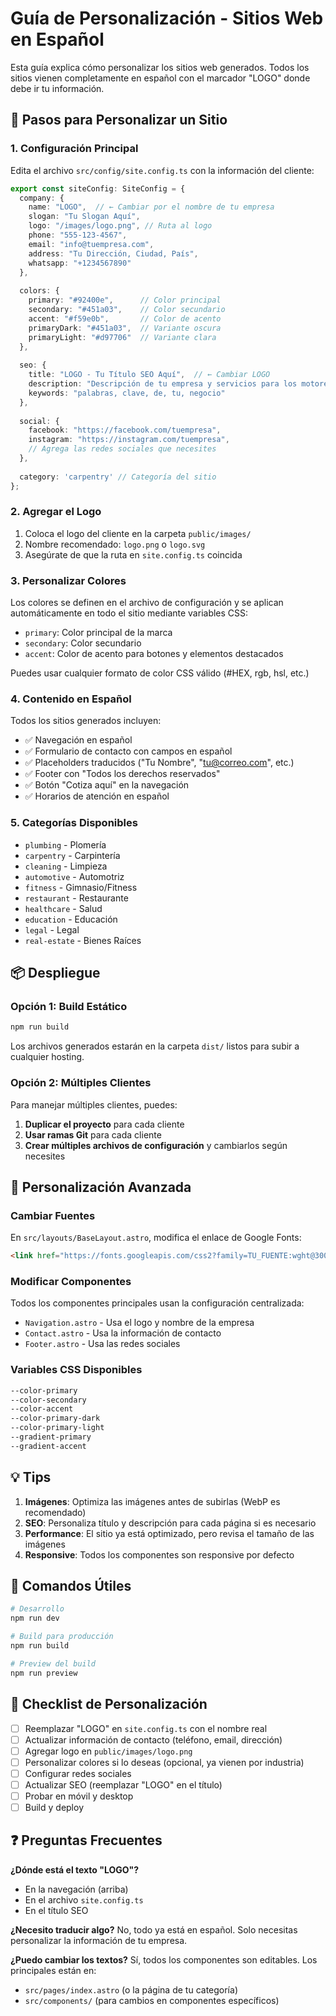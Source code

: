 # Guía de Personalización - Sitios Web en Español

Esta guía explica cómo personalizar los sitios web generados. Todos los sitios vienen completamente en español con el marcador "LOGO" donde debe ir tu información.

## 🚀 Pasos para Personalizar un Sitio

### 1. Configuración Principal

Edita el archivo `src/config/site.config.ts` con la información del cliente:

```typescript
export const siteConfig: SiteConfig = {
  company: {
    name: "LOGO",  // ← Cambiar por el nombre de tu empresa
    slogan: "Tu Slogan Aquí",
    logo: "/images/logo.png", // Ruta al logo
    phone: "555-123-4567",
    email: "info@tuempresa.com",
    address: "Tu Dirección, Ciudad, País",
    whatsapp: "+1234567890"
  },
  
  colors: {
    primary: "#92400e",      // Color principal
    secondary: "#451a03",    // Color secundario
    accent: "#f59e0b",       // Color de acento
    primaryDark: "#451a03",  // Variante oscura
    primaryLight: "#d97706"  // Variante clara
  },
  
  seo: {
    title: "LOGO - Tu Título SEO Aquí",  // ← Cambiar LOGO
    description: "Descripción de tu empresa y servicios para los motores de búsqueda.",
    keywords: "palabras, clave, de, tu, negocio"
  },
  
  social: {
    facebook: "https://facebook.com/tuempresa",
    instagram: "https://instagram.com/tuempresa",
    // Agrega las redes sociales que necesites
  },
  
  category: 'carpentry' // Categoría del sitio
};
```

### 2. Agregar el Logo

1. Coloca el logo del cliente en la carpeta `public/images/`
2. Nombre recomendado: `logo.png` o `logo.svg`
3. Asegúrate de que la ruta en `site.config.ts` coincida

### 3. Personalizar Colores

Los colores se definen en el archivo de configuración y se aplican automáticamente en todo el sitio mediante variables CSS:

- `primary`: Color principal de la marca
- `secondary`: Color secundario
- `accent`: Color de acento para botones y elementos destacados

Puedes usar cualquier formato de color CSS válido (#HEX, rgb, hsl, etc.)

### 4. Contenido en Español

Todos los sitios generados incluyen:
- ✅ Navegación en español
- ✅ Formulario de contacto con campos en español
- ✅ Placeholders traducidos ("Tu Nombre", "tu@correo.com", etc.)
- ✅ Footer con "Todos los derechos reservados"
- ✅ Botón "Cotiza aquí" en la navegación
- ✅ Horarios de atención en español

### 5. Categorías Disponibles

- `plumbing` - Plomería
- `carpentry` - Carpintería
- `cleaning` - Limpieza
- `automotive` - Automotriz
- `fitness` - Gimnasio/Fitness
- `restaurant` - Restaurante
- `healthcare` - Salud
- `education` - Educación
- `legal` - Legal
- `real-estate` - Bienes Raíces

## 📦 Despliegue

### Opción 1: Build Estático

```bash
npm run build
```

Los archivos generados estarán en la carpeta `dist/` listos para subir a cualquier hosting.

### Opción 2: Múltiples Clientes

Para manejar múltiples clientes, puedes:

1. **Duplicar el proyecto** para cada cliente
2. **Usar ramas Git** para cada cliente
3. **Crear múltiples archivos de configuración** y cambiarlos según necesites

## 🎨 Personalización Avanzada

### Cambiar Fuentes

En `src/layouts/BaseLayout.astro`, modifica el enlace de Google Fonts:

```html
<link href="https://fonts.googleapis.com/css2?family=TU_FUENTE:wght@300;400;500;600;700&display=swap" rel="stylesheet">
```

### Modificar Componentes

Todos los componentes principales usan la configuración centralizada:
- `Navigation.astro` - Usa el logo y nombre de la empresa
- `Contact.astro` - Usa la información de contacto
- `Footer.astro` - Usa las redes sociales

### Variables CSS Disponibles

```css
--color-primary
--color-secondary
--color-accent
--color-primary-dark
--color-primary-light
--gradient-primary
--gradient-accent
```

## 💡 Tips

1. **Imágenes**: Optimiza las imágenes antes de subirlas (WebP es recomendado)
2. **SEO**: Personaliza título y descripción para cada página si es necesario
3. **Performance**: El sitio ya está optimizado, pero revisa el tamaño de las imágenes
4. **Responsive**: Todos los componentes son responsive por defecto

## 🚀 Comandos Útiles

```bash
# Desarrollo
npm run dev

# Build para producción
npm run build

# Preview del build
npm run preview
```

## 📝 Checklist de Personalización

- [ ] Reemplazar "LOGO" en `site.config.ts` con el nombre real
- [ ] Actualizar información de contacto (teléfono, email, dirección)
- [ ] Agregar logo en `public/images/logo.png`
- [ ] Personalizar colores si lo deseas (opcional, ya vienen por industria)
- [ ] Configurar redes sociales
- [ ] Actualizar SEO (reemplazar "LOGO" en el título)
- [ ] Probar en móvil y desktop
- [ ] Build y deploy

## ❓ Preguntas Frecuentes

**¿Dónde está el texto "LOGO"?**
- En la navegación (arriba)
- En el archivo `site.config.ts`
- En el título SEO

**¿Necesito traducir algo?**
No, todo ya está en español. Solo necesitas personalizar la información de tu empresa.

**¿Puedo cambiar los textos?**
Sí, todos los componentes son editables. Los principales están en:
- `src/pages/index.astro` (o la página de tu categoría)
- `src/components/` (para cambios en componentes específicos)
